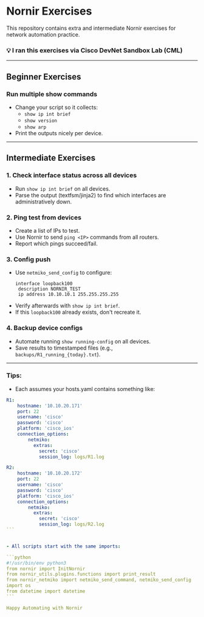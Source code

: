 # Nornir Exercises

This repository contains extra and intermediate Nornir exercises for network automation practice.

### 💡 I ran this exercises via Cisco DevNet Sandbox Lab (CML)

---

## Beginner Exercises

### Run multiple show commands
- Change your script so it collects:
  - `show ip int brief`
  - `show version`
  - `show arp`
- Print the outputs nicely per device.

---

## Intermediate Exercises

### 1. Check interface status across all devices
- Run `show ip int brief` on all devices.
- Parse the output (textfsm/jinja2) to find which interfaces are administratively down.

### 2. Ping test from devices
- Create a list of IPs to test.
- Use Nornir to send `ping <IP>` commands from all routers.
- Report which pings succeed/fail.

### 3. Config push
- Use `netmiko_send_config` to configure:
  ```
  interface loopback100
   description NORNIR_TEST
   ip address 10.10.10.1 255.255.255.255
  ```
- Verify afterwards with `show ip int brief`.
- If this `loopback100` already exists, don't recreate it.

### 4. Backup device configs
- Automate running `show running-config` on all devices.
- Save results to timestamped files (e.g., `backups/R1_running_{today}.txt`).

---

### Tips:
- Each assumes your hosts.yaml contains something like:

````yaml
R1:
    hostname: '10.10.20.171'
    port: 22
    username: 'cisco'
    password: 'cisco'
    platform: 'cisco_ios'
    connection_options:
        netmiko:
          extras:
            secret: 'cisco'
            session_log: logs/R1.log

R2:
    hostname: '10.10.20.172'
    port: 22
    username: 'cisco'
    password: 'cisco'
    platform: 'cisco_ios'
    connection_options:
        netmiko:
          extras:
            secret: 'cisco'
            session_log: logs/R2.log
```


- All scripts start with the same imports:

```python
#!/usr/bin/env python3
from nornir import InitNornir
from nornir_utils.plugins.functions import print_result
from nornir_netmiko import netmiko_send_command, netmiko_send_config
import os
from datetime import datetime
```

Happy Automating with Nornir
